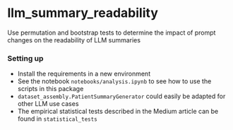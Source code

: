 # llm_summary_readability
Use permutation and bootstrap tests to determine the impact of prompt changes on the readability of LLM summaries

### Setting up

- Install the requirements in a new environment 
- See the notebook `notebooks/analysis.ipynb` to see how to use the scripts in this package
- `dataset_assembly.PatientSummaryGenerator` could easily be adapted for other LLM use cases 
- The empirical statistical tests described in the Medium article can be found in `statistical_tests`
